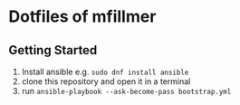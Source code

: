 # Dotfiles of mfillmer

## Getting Started

1. Install ansible e.g. `sudo dnf install ansible`
2. clone this repository and open it in a terminal
3. run `ansible-playbook --ask-become-pass bootstrap.yml`


